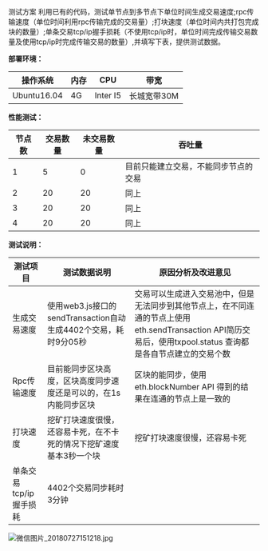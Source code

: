 测试方案
利用已有的代码，测试单节点到多节点下单位时间生成交易速度;rpc传输速度（单位时间利用rpc传输完成的交易量）;打块速度（单位时间内共打包完成块的数量）;单条交易tcp/ip握手损耗（不使用tcp/ip时，单位时间完成传输交易数量及使用tcp/ip时完成传输交易的数量）,并填写下表，提供测试数据。

**部署环境：**

操作系统 | 内存 | CPU | 带宽 |
------------ | ------------- | ------------ | ------------ 
Ubuntu16.04 | 4G  | Inter I5 | 长城宽带30M


**性能测试：**


节点数 | 交易数量 | 未交易数量 | 吞吐量 |
------------ | ------------- | ------------ | ------------ 
1 | 5  | 0 | 目前只能建立交易，不能同步节点的交易
2 | 20  | 20 | 同上
3 | 20 | 20 | 同上
4 | 20 | 20 | 同上

**测试说明：**

测试项目 | 测试数据说明 | 原因分析及改进意见 | 
------------ | ------------- | ------------
生成交易速度| 使用web3.js接口的sendTransaction自动生成4402个交易，耗时9分05秒  | 交易可以生成进入交易池中，但是无法同步到其他节点上，在不同连通的节点上使用eth.sendTransaction API简历交易后，使用txpool.status 查询都是各自节点建立的交易个数
Rpc传输速度| 目前能同步区块高度，区块高度同步速度还是可以的，在1s内能同步区块  | 区块的能同步，使用eth.blockNumber  API 得到的结果在连通的节点上是一致的 | 同上
打块速度 | 挖矿打块速度很慢，还容易卡死，在不卡死的情况下挖矿速度基本3秒一个块 | 挖矿打块速度很慢，还容易卡死
单条交易tcp/ip握手损耗 | 4402个交易同步耗时3分钟 | |
![微信图片_20180727151218.jpg](https://upload-images.jianshu.io/upload_images/4207935-909a97cdb4f7eaa3.jpg?imageMogr2/auto-orient/strip%7CimageView2/2/w/1240)
